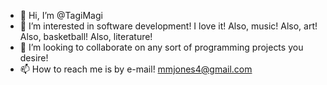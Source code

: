 - 👋 Hi, I’m @TagiMagi
- 👀 I’m interested in software development! I love it! Also, music! Also, art! Also, basketball! Also, literature! 
- 💞️ I’m looking to collaborate on any sort of programming projects you desire! 
- 📫 How to reach me is by e-mail! mmjones4@gmail.com

<!---
TagiMagi/TagiMagi is a ✨ special ✨ repository because its `README.md` (this file) appears on your GitHub profile.
You can click the Preview link to take a look at your changes.
--->
